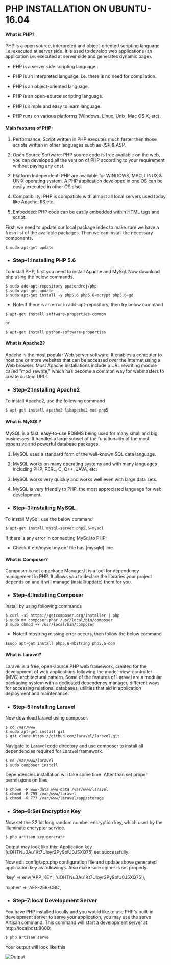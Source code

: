 ﻿# PHP INSTALLATION ON UBUNTU-16.04

#### What is PHP?

 PHP is a open source, interpreted and object-oriented scripting language i.e. executed at server side. It is used to develop web applications (an application i.e. executed at server side and generates dynamic page).

* PHP is a server side scripting language.

* PHP is an interpreted language, i.e. there is no need for compilation.

* PHP is an object-oriented language.

* PHP is an open-source scripting language.

* PHP is simple and easy to learn language.

* PHP runs on various platforms (Windows, Linux, Unix, Mac OS X, etc).

#### Main features of PHP:


1. Performance: Script written in PHP executes much faster then those scripts written in other languages such as JSP & ASP.

2. Open Source Software: PHP source code is free available on the web, you can developed all the version of PHP according to your requirement without paying any cost.

3. Platform Independent: PHP are available for WINDOWS, MAC, LINUX & UNIX operating system. A PHP application developed in one OS can be easily executed in other OS also.

4. Compatibility: PHP is compatible with almost all local servers used today like Apache, IIS etc.

5. Embedded: PHP code can be easily embedded within HTML tags and script.

First, we need to update our local package index to make sure we have a fresh list of the available packages. Then we can install the necessary components.

```$ sudo apt-get update```

* ### Step-1:Installing PHP 5.6

To install PHP, first you need to install Apache and MySql.
Now download php using the below commands.
```
$ sudo add-apt-repository ppa:ondrej/php
$ sudo apt-get update
$ sudo apt-get install -y php5.6 php5.6-mcrypt php5.6-gd
```

* Note:If there is an error in add-apt-repository, then try below command
```
$ apt-get install software-properties-common

or

$ apt-get install python-software-properties
```

#### What is Apache2?

 Apache is the most popular Web server software. It enables a computer to host one or more websites that can be accessed over the Internet using a Web browser. Most Apache installations include a URL rewriting module called "mod_rewrite," which has become a common way for webmasters to create custom URLs.

* ### Step-2:Installing Apache2

To install Apache2, use the following command

```$ apt-get install apache2 libapache2-mod-php5```

#### What is MySQL?

 MySQL is a fast, easy-to-use RDBMS being used for many small and big businesses. It handles a large subset of the functionality of the most expensive and powerful database packages.

1. MySQL uses a standard form of the well-known SQL data language.

2. MySQL works on many operating systems and with many languages including PHP, PERL, C, C++, JAVA, etc.

3. MySQL works very quickly and works well even with large data sets.

4. MySQL is very friendly to PHP, the most appreciated language for web development.

* ### Step-3:Installing MySQL

To install MySql, use the below command

```$ apt-get install mysql-server php5.6-mysql```

If there is any error in connecting MySql to PHP:

* Check if etc/mysql.my.cnf file has [mysqld] line.
 
#### What is Composer?

Composer is not a package Manager.It is a tool for dependency management in PHP. It allows you to declare the libraries your project depends on and it will manage (install/update) them for you.

* ### Step-4:Installing Composer
Install by using following commands
```
$ curl -sS https://getcomposer.org/installer | php
$ sudo mv composer.phar /usr/local/bin/composer
$ sudo chmod +x /usr/local/bin/composer
```
* Note:If mbstring missing error occurs, then follow the below command

```$sudo apt-get install php5.6-mbstring php5.6-dom```

#### What is Laravel?

Laravel is a free, open-source PHP web framework, created for the development of web applications following the model–view–controller (MVC) architectural pattern. Some of the features of Laravel are a modular packaging system with a dedicated dependency manager, different ways for accessing relational databases, utilities that aid in application deployment and maintenance.

* ### Step-5:Installing Laravel

Now download laravel using composer.

```
$ cd /var/www
$ sudo apt-get install git
$ git clone https://github.com/laravel/laravel.git
```

Navigate to Laravel code directory and use composer to install all dependencies required for Laravel framework.

```
$ cd /var/www/laravel
$ sudo composer install
```

Dependencies installation will take some time. After than set proper permissions on files.

```
$ chown -R www-data.www-data /var/www/laravel
$ chmod -R 755 /var/www/laravel
$ chmod -R 777 /var/www/laravel/app/storage
```

* ### Step-6:Set Encryption Key

Now set the 32 bit long random number encryption key, which used by the Illuminate encrypter service.

```$ php artisan key:generate```

Output may look like this: Application key [uOHTNu3Au1Kt7Uloyr2Py9blU0J5XQ75] set successfully.

Now edit config/app.php configuration file and update above generated application key as followings. Also make sure cipher is set properly.

'key' => env('APP_KEY', 'uOHTNu3Au1Kt7Uloyr2Py9blU0J5XQ75'),

'cipher' => 'AES-256-CBC',

* ### Step-7:local Development Server

 You have PHP installed locally and you would like to use PHP's built-in development server to serve your application, you may use the serve Artisan command. This command will start a development server at http://localhost:8000:

```$ php artisan serve```

Your output will look like this

![Output](output.png)


